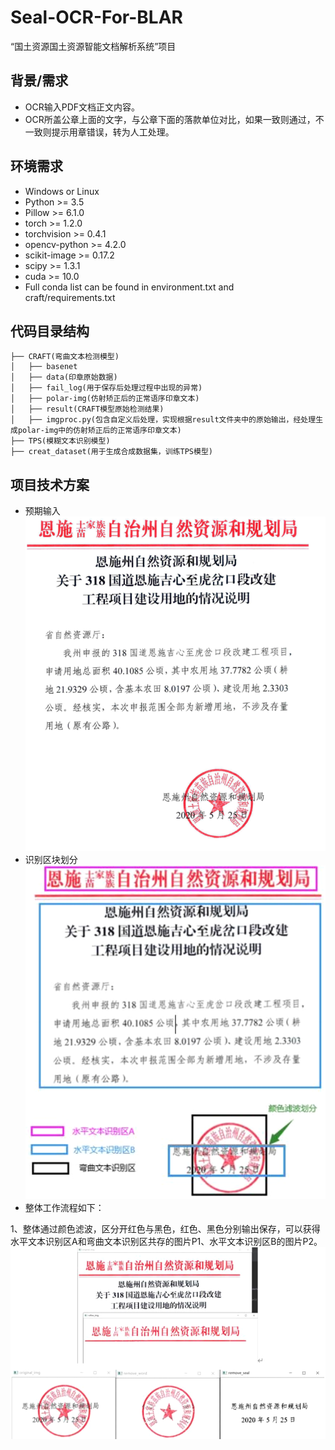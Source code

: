 # Seal-OCR-For-BLAR
“国土资源国土资源智能文档解析系统”项目

## 背景/需求
- OCR输入PDF文档正文内容。
- OCR所盖公章上面的文字，与公章下面的落款单位对比，如果一致则通过，不一致则提示用章错误，转为人工处理。
## 环境需求
-   Windows or Linux
-   Python >= 3.5
-   Pillow >= 6.1.0
-   torch >= 1.2.0
-   torchvision >= 0.4.1
-   opencv-python >= 4.2.0
-   scikit-image >= 0.17.2
-   scipy >= 1.3.1
-   cuda >= 10.0
-   Full conda list can be found in environment.txt and craft/requirements.txt

## 代码目录结构
```
├── CRAFT(弯曲文本检测模型)
│   ├── basenet
│   ├── data(印章原始数据)
│   ├── fail_log(用于保存后处理过程中出现的异常)
│   ├── polar-img(仿射矫正后的正常语序印章文本)
│   ├── result(CRAFT模型原始检测结果)
│   ├── imgproc.py(包含自定义后处理，实现根据result文件夹中的原始输出，经处理生成polar-img中的仿射矫正后的正常语序印章文本)
├── TPS(模糊文本识别模型)
├── creat_dataset(用于生成合成数据集，训练TPS模型)
```
## 项目技术方案
- 预期输入![raw_input](https://github.com/GaoKangYu/Seal-OCR-For-BLAR/blob/main/readme_fig/raw_input.png)
- 识别区块划分![task_decomposition](https://github.com/GaoKangYu/Seal-OCR-For-BLAR/blob/main/readme_fig/task_decomposition.png)
- 整体工作流程如下：

1、整体通过颜色滤波，区分开红色与黑色，红色、黑色分别输出保存，可以获得水平文本识别区A和弯曲文本识别区共存的图片P1、水平文本识别区B的图片P2。
![color_separation](https://github.com/GaoKangYu/Seal-OCR-For-BLAR/blob/main/readme_fig/color_separation.png)
